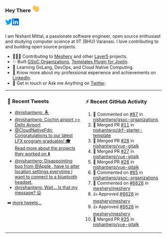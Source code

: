 ### Hey There <img src="./assets/wave.gif" width="25px">
<a href="http://urls.nishantwrp.com/github-to-twitter" target="_blank">
  <img align="left" alt="Nishant's Twitter" width="22px" src="./assets/twitter.svg" />
</a>
<a href="http://urls.nishantwrp.com/github-to-linkedin" target="_blank">
  <img align="left" alt="Nishant's LinkedIn" width="22px" src="./assets/linkedin.svg" />
</a>
<a href="http://urls.nishantwrp.com/github-to-site" target="_blank">
  <img align="left" alt="Nishant's Site" width="22px" src="./assets/globe.svg" />
</a>
<br /><br />

I am Nishant Mittal, a passionate software engineer, open source enthusiast and studying computer science at IIT (BHU) Varanasi. I love contributing to and building open source projects.

- 👨🏽‍💻 Contributing to [Meshery](https://meshery.io/) and other [Layer5](https://layer5.io/) projects.
- ✨ Built [GSoC Organizations](https://www.gsocorganizations.dev/), [Templates Plugin for Joplin](https://github.com/joplin/plugin-templates).
- 🌱 Learning GoLang, DevOps, and Cloud Native Computing.
- 🚀 Know more about my professional experience and achievements on [LinkedIn](http://urls.nishantwrp.com/github-to-linkedin).
- 💬 Get in touch or Ask me Anything on [Twitter](http://urls.nishantwrp.com/github-to-twitter).

<table><tr>
<td valign="top" width="50%">

### 📱 Recent Tweets
<!-- TWITTER:START -->
- [@nishantwrp: 🏝️](https://rss.app/articles/cb4e791f6f6d729c074351566bd3a7c508111d6e1136a1e9c3ec930d979628d4f61eb1492ac7df6ef3a06d7ddd170d9068d668e1c11a7e1683)
- [@nishantwrp: Cochin airport &gt;&gt; Delhi Airport](https://rss.app/articles/cb4e791f6f6d729c074351566bd3a7c508111d6e1136a1e9c3ec930d979628d4f61eb1492ac7df6ef3a36d74dc17089569d56ee5c61a731d8d)
- [@CloudNativeFdn: Congratulations to our latest LFX program graduates! 🎓 Read more about the projects they worked on ⬇️](https://rss.app/articles/cb4e791f6f6d729c074351566bd3a7c508111d6e3c33bdf4c6cc860e8c9062e1e611ea4f2d899a2db0bd6b7bdf14079b65dc69e7ca1679128a3bc36a83)
- [@nishantwrp: Disappointing bug from @Apple , have to alter location settings everytime I want to connect to a bluetooth headset.](https://rss.app/articles/cb4e791f6f6d729c074351566bd3a7c508111d6e1136a1e9c3ec930d979628d4f61eb1492ac7df6ef3a26e7ddf1d0c9766d76ae0c2177d148b)
- [@nishantwrp: Wait... Is that my message? 😛](https://rss.app/articles/cb4e791f6f6d729c074351566bd3a7c508111d6e1136a1e9c3ec930d979628d4f61eb1492ac7df6ef3a26b74da14099b62dc6de6c516791483)
<!-- TWITTER:END -->
➡️ [more tweets...](http://urls.nishantwrp.com/github-to-twitter)

</td>
<td valign="top" width="50%">

### ⚡ Recent GitHub Activity
<!--RECENT_ACTIVITY:start-->
1. 💬 Commented on [#87](https://github.com/nishantwrp/gsoc-organizations/pull/87#issuecomment-1347692695) in [nishantwrp/gsoc-organizations](https://github.com/nishantwrp/gsoc-organizations)
2. 🎉 Merged PR [#11](https://github.com/nishantwrp/drf-starter-template/pull/11) in [nishantwrp/drf-starter-template](https://github.com/nishantwrp/drf-starter-template)
3. 🎉 Merged PR [#28](https://github.com/nishantwrp/vue-gitalk/pull/28) in [nishantwrp/vue-gitalk](https://github.com/nishantwrp/vue-gitalk)
4. 🎉 Merged PR [#27](https://github.com/nishantwrp/vue-gitalk/pull/27) in [nishantwrp/vue-gitalk](https://github.com/nishantwrp/vue-gitalk)
5. 🎉 Merged PR [#26](https://github.com/nishantwrp/vue-gitalk/pull/26) in [nishantwrp/vue-gitalk](https://github.com/nishantwrp/vue-gitalk)
6. 💬 Commented on [#85](https://github.com/nishantwrp/gsoc-organizations/issues/85#issuecomment-1343142982) in [nishantwrp/gsoc-organizations](https://github.com/nishantwrp/gsoc-organizations)
7. 💬 Commented on [#6626](https://github.com/meshery/meshery/pull/6626#discussion_r1041920485) in [meshery/meshery](https://github.com/meshery/meshery)
8. 👍 Approved [#6626](https://github.com/meshery/meshery/pull/6626#pullrequestreview-1208003946) in [meshery/meshery](https://github.com/meshery/meshery)
9. 👍 Approved [#6626](https://github.com/meshery/meshery/pull/6626#pullrequestreview-1208003946) in [meshery/meshery](https://github.com/meshery/meshery)
10. 🎉 Merged PR [#25](https://github.com/nishantwrp/vue-gitalk/pull/25) in [nishantwrp/vue-gitalk](https://github.com/nishantwrp/vue-gitalk)
<!--RECENT_ACTIVITY:end-->

</td>
</tr></table>
